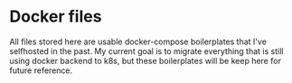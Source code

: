 # Docker files

All files stored here are usable docker-compose boilerplates that I've selfhosted in the past. My current goal is to migrate everything that is still using docker backend to k8s, but these boilerplates will be keep here for future reference.
